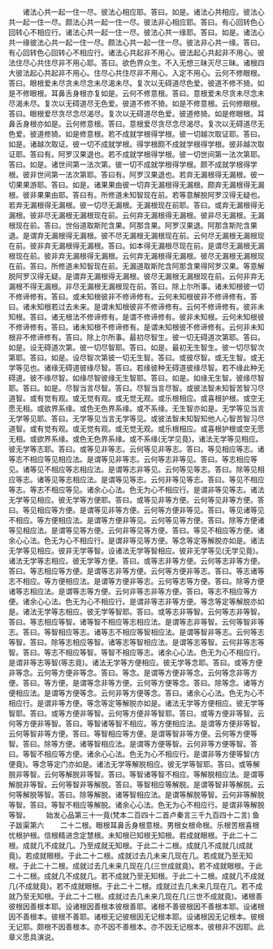 <!-- { "loadSidebar": true } -->
　　诸法心共一起一住一尽。彼法心相应耶。答曰。如是。诸法心共相应。彼法心共一起一住一尽。颇法心共一起一住一尽。彼法非心相应耶。答曰。有心回转色心回转心不相应行。诸法心共一起一住一尽。彼法心共一缘耶。答曰。如是。诸法心共一缘彼法心共一起一住一尽。颇法心共一起一住一尽。彼法非心共一缘。答曰。有心回转色心回转心不相应行。诸法心共起非不用心。彼法起心共起非不用心。彼法住尽心共住尽非不用心耶。答曰。欲色界众生。不入无想三昧灭尽三昧。诸根四大彼法起心共起非不用心。住尽心共住尽非不用心。入定不用心。云何不修眼根。答曰。眼根爱未尽贪未尽念未尽渴未尽。复次以无碍道尽色爱。彼道不修不猗。如是不修眼根。耳鼻舌身根亦复如是。云何不修意根。答曰。意根爱未尽贪未尽念未尽渴未尽。复次以无碍道尽无色爱。彼道不修不猗。如是不修意根。云何修眼根。答曰。眼根爱尽贪尽念尽渴尽。复次以无碍道尽色爱。彼道修猗。如是修眼根。耳鼻舌身根亦如是。云何修意根。答曰。意根爱尽贪尽念尽渴尽。复次以无碍道尽无色爱。彼道修猗。如是修意根。若不成就学根得学根。彼一切越次取证耶。答曰。如是。诸越次取证。彼一切不成就学根。得学根颇不成就学根得学根。彼非越次取证耶。答曰有。阿罗汉果退也。若不成就学根得学根。彼一切世间第一法次第耶。答曰。如是。诸世间第一法次第。彼一切不成就学根得学根。颇不成就学根得学根。彼非世间第一法次第耶。答曰有。阿罗汉果退也。若弃无漏根得无漏根。彼一切果果游耶。答曰。如是。诸果果由彼一切弃无漏根得无漏根。颇弃无漏根得无漏根。彼非果果由耶。答曰有。所修道未知智现在前。若等意解脱阿罗汉得无疑也。若弃无漏根得无漏根。彼一切尽无漏根。无漏根现在前耶。答曰。或弃无漏根得无漏根。彼非尽无漏根无漏根现在前。云何弃无漏根得无漏根。彼非尽无漏根。无漏根现在前。答曰。世俗道取斯陀含果。阿那含果。阿罗汉果退。阿那含斯陀含果退。是谓弃无漏根得无漏根。彼不尽无漏根无漏根现在前。云何尽无漏根无漏根现在前。彼非弃无漏根得无漏根。答曰。如本得无漏根尽现在前。是谓尽无漏根无漏根现在前。彼非弃无漏根得无漏根。云何弃无漏根得无漏根。彼尽无漏根无漏根现在前。答曰。所修道未知智现在前。无漏道取斯陀含阿那含果得阿罗汉果。等意解脱阿罗汉得无疑。是谓弃无漏根得无漏根。彼尽无漏根无漏根现在前。云何非弃无漏根不得无漏根。非尽无漏根无漏根现在前。答曰。除上尔所事。诸未知根彼一切不修谛修有。答曰。或未知根彼非不修谛修有。云何未知根彼非不修谛修有。答曰。诸未知根若过去未来。是谓未知根彼非不修谛修有。云何不修谛修有。彼非未知根。答曰。诸无根法不修谛修有。是谓不修谛修有。彼非未知根。云何未知根彼不修谛修有。答曰。诸未知根不修谛修有。是谓未知根彼不修谛修有。云何非未知根非不修谛修有。答曰。除上尔所事。最初尽智生。彼一切无碍道次第耶。答曰。如是。设无碍道次第。彼一切尽智耶。答曰。如是。最初无生智生。彼一切尽智次第耶。答曰。如是。设尽智次第彼一切无生智。答曰。或彼尽智。或无生智。或无学等见也。诸缘无碍道彼缘尽智。答曰。若缘彼种无碍道彼缘尽智。若不缘此种无碍道。彼不缘尽智。如缘尽智彼缘无生智耶。答曰。如是。如缘无生智。彼缘尽智耶。答曰。如是。尽智当言尽智。答曰。尽智当言尽智。或彼法智未知智苦智习尽道智。或有觉有观。或无觉有观。或无觉无观。或乐根相应。或喜根护根。或空无愿无相。或欲界系缘。或色无色界系缘。或不系缘。无生智亦如是。无学等见当言无学等见耶。答曰。无学等见当言无学等见。或彼法智未知智知他人心智苦智习尽道智。或有觉有观。或无觉有观。或无觉无观。或乐根相应。或喜根护根或空无愿无相。或欲界系缘。或色无色界系缘。或不系缘(无学见竟)。诸法无学等见相应。彼无学等志耶。答曰。或等见非等志。云何等见非等志。答曰。等见相应等志。诸等志不相应等见相应法。是谓等见非等志。云何等志非等见。答曰。等志相应等见。诸等见不相应等志相应法。是谓等志非等见。云何等见等志。答曰。除等见相应等志。诸等见等志相应法。是谓等见等志。云何非等见等志。答曰。等见不相应等志。等志不相应等见。诸余心心法。色无为心不相应行。是谓非等见等志。诸法无学等见相应。彼无学等方便耶。答曰。或等见非等方便。云何等见非等方便。答曰。等见相应等方便。是谓等见非等方便。云何等方便非等见。答曰。等见诸等见不相应。等方便相应法。是谓等方便非等见。云何等见等方便。答曰。除等方便诸等见相应法。是谓等见等方便。云何非等见等方便。答曰。等见不相应等方便。诸余心心法。色无为心不相应行。是谓非等见等方便。等念等定等解脱亦如是。诸法无学等见相应。彼非无学等智。设诸法无学等智相应。彼非无学等见(无学见竟)。诸法无学等志相应。彼无学等方便。答曰。或等志非等方便。云何等志非等方便。答曰。等志相应等方便。是谓等志非等方便。云何等方便非等志。答曰。等志诸等志不相应。等方便相应法。是谓等方便非等志。云何等志等方便。答曰。除等方便诸等志相应法。是谓等志等方便。云何非等志非等方便。答曰。等志不相应等方便。诸余心心法。色无为心不相应行。是谓非等志非等方便。等念等定等解脱亦如是。诸法无学等志相应。彼无学等智耶。答曰。或等志非等智。云何等志非等智。答曰。等志相应等智。诸等智不相应等志相应法。是谓等志非等智。云何等智非等志。答曰。等智相应等志。诸等志不相应等智相应法。是谓等智非等志。云何等志等智。答曰。除等志相应等智。诸等志等智相应法。是谓等志等智。云何非等志等智。答曰。等志不相应等智。等智不相应等志。诸余心心法。色无为心不相应行。是谓非等志等智(等志竟)。诸法无学等方便相应。彼无学等念耶。答曰。或等方便非等念。云何等方便非等念。答曰。等念。是谓等方便非等念。云何等念非等方便。答曰。等方便。是谓等念非等方便。云何等方便等念。答曰。除等念。诸等方便相应法。是谓等方便等念。云何非等方便等念。答曰。诸余心心法。色无为心不相应行。是谓非等方便。等念等定等解脱亦如是。诸法无学等方便相应。彼无学等智耶。答曰。或等方便非等智。云何等方便非等智耶。答曰。或等方便非等智。云何等方便非等智。答曰。等智诸等智不相应。等方便相应法。是谓等方便非等智。云何等智非等方便。答曰。等智相应等方便。是谓等智非等方便。云何等方便等智。答曰。除等方便。诸等智相应法。是谓等方便等智。云何非等方便等智。答曰。等智不相应等方便。诸余心心法。色无为心不相应行。是谓非等方便等智(方便竟)。等念等定门亦如是。诸法无学等解脱相应。彼无学等智耶。答曰。或等解脱非等智。云何等解脱非等智。答曰。等智诸等智不相应。等解脱相应法。是谓等解脱非等智。云何等智非等解脱。答曰。等智相应等解脱。是谓等智非等解脱。云何等解脱等智。答曰。除等解脱。诸等智相应法。是谓等解脱等智。云何非等解脱等智。答曰。等智不相应等解脱。诸余心心法。色无为心不相应行。是谓非等解脱等智。
　　始发心品第三十一竟(梵本二百四十二首卢秦言三千九百四十二言)
鱼子跋渠第六
　　二十二根。眼根耳鼻舌身根意根。男根女根命根。乐根苦根喜根忧根护根。信根精进念定慧根。未知根已知根无知根。若成就眼根。于此二十二根。成就几不成就几。乃至成就无知根。于此二十二根。成就几不成就几(成就竟)。若成就眼根。于此二十二根。成就过去几未来几现在几。若成就乃至无知根。于此二十二根。成就过去几未来几现在几(三世成就竟)。若不成就眼根。于此二十二根。成就几不成就几。若不成就乃至无知根。于此二十二根。成就几不成就几(不成就竟)。若不成就眼根。于此二十二根。成就过去几未来几现在几。若不成就乃至无知根。于此二十二根。成就过去几未来几现在几(三世不成就竟)。诸根善彼根因善根本耶。设诸根因善根本彼根善耶。诸根不善彼根因不善根本耶。设诸根因不善根本。彼根不善耶。诸根无记彼根因无记根本耶。设诸根因无记根本。彼根无记耶。颇根不因善根本。亦不因不善根本。亦不因无记根本。彼根非不因耶。此章义愿具演说。
